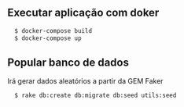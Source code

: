 ## Executar aplicação com doker

```bash
  $ docker-compose build
  $ docker-compose up
```

## Popular banco de dados

Irá gerar dados aleatórios a partir da GEM Faker

```bash
  $ rake db:create db:migrate db:seed utils:seed
```
